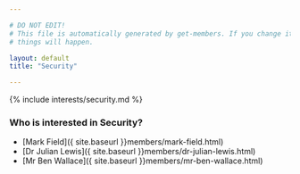 ```yaml
---

# DO NOT EDIT!
# This file is automatically generated by get-members. If you change it, bad
# things will happen.

layout: default
title: "Security"

---
```


{% include interests/security.md %}

### Who is interested in Security?


* [Mark Field]({ site.baseurl }}members/mark-field.html)
* [Dr Julian Lewis]({ site.baseurl }}members/dr-julian-lewis.html)
* [Mr Ben Wallace]({ site.baseurl }}members/mr-ben-wallace.html)
